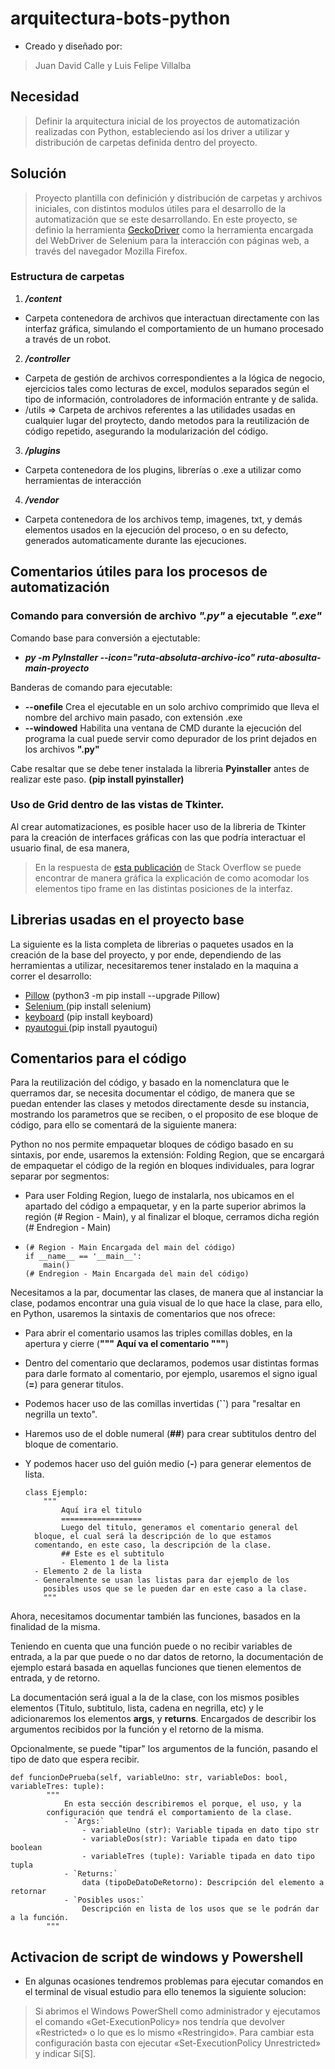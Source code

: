 # arquitectura-bots-python

* Creado y diseñado por:

> Juan David Calle y Luis Felipe Villalba 

## Necesidad
> Definir la arquitectura inicial de los proyectos de automatización realizadas con Python, estableciendo así los driver a utilizar y distribución de carpetas definida dentro del proyecto.

## Solución

> Proyecto plantilla con definición y distribución de carpetas y archivos iniciales, con distintos modulos útiles para el desarrollo de la automatización que se este desarrollando.
> En este proyecto, se definio la herramienta [GeckoDriver](https://firefox-source-docs.mozilla.org/testing/geckodriver/index.html) como la herramienta encargada del WebDriver de Selenium para la interacción con páginas web, a través del navegador Mozilla Firefox.

### Estructura de carpetas

1. ***/content***

* Carpeta contenedora de archivos que interactuan directamente con las interfaz gráfica, simulando el comportamiento de un humano procesado a través de un robot.

2. ***/controller***

* Carpeta de gestión de archivos correspondientes a la lógica de negocio, ejercicios tales como lecturas de excel, modulos separados según el tipo de información, controladores de información entrante y de salida.
* /utils => Carpeta de archivos referentes a las utilidades usadas en cualquier lugar del proytecto, dando metodos para la reutilización de código repetido, asegurando la modularización del código.

3. ***/plugins***

* Carpeta contenedora de los plugins, librerías o .exe a utilizar como herramientas de interacción

4. ***/vendor***

* Carpeta contenedora de los archivos temp, imagenes, txt, y demás elementos usados en la ejecución del proceso, o en su defecto, generados automaticamente durante las ejecuciones.

## Comentarios útiles para los procesos de automatización

### Comando para conversión de archivo *".py"* a ejecutable *".exe"*

Comando base para conversión a ejectutable:

* ***py -m PyInstaller  --icon="ruta-absoluta-archivo-ico" ruta-abosulta-main-proyecto***

Banderas de comando para ejecutable:

* **--onefile** Crea el ejecutable en un solo archivo comprimido que lleva el nombre del archivo main pasado, con extensión .exe
* **--windowed** Habilita una ventana de CMD durante la ejecución del programa la cual puede servir como depurador de los print dejados en los archivos **".py"**

Cabe resaltar que se debe tener instalada la libreria **Pyinstaller** antes de realizar este paso. **(pip install pyinstaller)**

### Uso de Grid dentro de las vistas de Tkinter.

Al crear automatizaciones, es posible hacer uso de la libreria de Tkinter para la creación de interfaces gráficas con las que podría interactuar el usuario final, de esa manera,

> En la respuesta de [esta publicación](https://stackoverflow.com/questions/28089942/difference-between-fill-and-expand-options-for-tkinter-pack-method) de Stack Overflow se puede encontrar de manera gráfica la explicación de como acomodar los elementos tipo frame en las distintas posiciones de la interfaz.

## Librerias usadas en el proyecto base

La siguiente es la lista completa de librerias o paquetes usados en la creación de la base del proyecto, y por ende, dependiendo de las herramientas a utilizar, necesitaremos tener instalado en la maquina a correr el desarrollo:

* [Pillow](https://pillow.readthedocs.io/en/latest/handbook/tutorial.html#create-jpeg-thumbnails) (python3 -m pip install --upgrade Pillow)
* [Selenium ](https://www.selenium.dev/selenium/docs/api/py/api.html)(pip install selenium)
* [keyboard](https://pypi.org/project/keyboard/) (pip install keyboard)
* [pyautogui ](https://pyautogui.readthedocs.io/en/latest/)(pip install pyautogui)

## Comentarios para el código

Para la reutilización del código, y basado en la nomenclatura que le querramos dar, se necesita documentar el código, de manera que se puedan entender las clases y metodos directamente desde su instancia, mostrando los parametros que se reciben, o el proposito de ese bloque de código, para ello se comentará de la siguiente manera:

Python no nos permite empaquetar bloques de código basado en su sintaxis, por ende, usaremos la extensión: Folding Region, que se encargará de empaquetar el código de la región en bloques individuales, para lograr separar por segmentos:

* Para user Folding Region, luego de instalarla, nos ubicamos en el apartado del código a empaquetar, y en la parte superior abrimos la región (# Region - Main), y al finalizar el bloque, cerramos dicha región (# Endregion - Main)
* ```
  (# Region - Main Encargada del main del código)
  if __name__ == '__main__':
      main()
  (# Endregion - Main Encargada del main del código)
  ```

Necesitamos a la par, documentar las clases, de manera que al instanciar la clase, podamos encontrar una guia visual de lo que hace la clase, para ello, en Python, usaremos la sintaxis de comentarios que nos ofrece:

* Para abrir el comentario usamos las triples comillas dobles, en la apertura y cierre (**""" Aquí va el comentario """**)
* Dentro del comentario que declaramos, podemos usar distintas formas para darle formato al comentario, por ejemplo, usaremos el signo igual (**=**) para generar titulos.
* Podemos hacer uso de las comillas invertidas (**``**) para "resaltar en negrilla un texto".
* Haremos uso de el doble numeral (**##**) para crear subtitulos dentro del bloque de comentario.
* Y podemos hacer uso del guión medio (**-**) para generar elementos de lista.

  ```
  class Ejemplo:
      """
          Aquí ira el titulo
          ==================
          Luego del titulo, generamos el comentario general del 
  	bloque, el cual será la descripción de lo que estamos 
  	comentando, en este caso, la descripción de la clase.
          ## Este es el subtitulo
          - Elemento 1 de la lista
  	- Elemento 2 de la lista
  	- Generalmente se usan las listas para dar ejemplo de los 
  	  posibles usos que se le pueden dar en este caso a la clase.
      """
  ```

Ahora, necesitamos documentar también las funciones, basados en la finalidad de la misma.

Teniendo en cuenta que una función puede o no recibir variables de entrada, a la par que puede o no dar datos de retorno, la documentación de ejemplo estará basada en aquellas funciones que tienen elementos de entrada, y de retorno.

La documentación será igual a la de la clase, con los mismos posibles elementos (Titulo, subtitulo, lista, cadena en negrilla, etc) y le adicionaremos los elementos **args**, y **returns**. Encargados de describir los argumentos recibidos por la función y el retorno de la misma.

Opcionalmente, se puede "tipar" los argumentos de la función, pasando el tipo de dato que espera recibir.

```
def funcionDePrueba(self, variableUno: str, variableDos: bool, variableTres: tuple):
        """
            En esta sección describiremos el porque, el uso, y la
	    configuración que tendrá el comportamiento de la clase.
            - `Args:`
                - variableUno (str): Variable tipada en dato tipo str 
                - variableDos(str): Variable tipada en dato tipo boolean
                - variableTres (tuple): Variable tipada en dato tipo tupla
            - `Returns:`
                data (tipoDeDatoDeRetorno): Descripción del elemento a retornar
            - `Posibles usos:`
                Descripción en lista de los usos que se le podrán dar a la función.
        """
```

## Activacion de script de windows y Powershell

* En algunas ocasiones tendremos problemas para ejecutar comandos en el terminal de visual estudio para ello tenemos la siguiente solucion:

>Si abrimos el Windows PowerShell como administrador y ejecutamos el comando «Get-ExecutionPolicy» nos tendría que devolver «Restricted» o lo que es lo mismo «Restringido». Para cambiar esta configuración basta con ejecutar «Set-ExecutionPolicy Unrestricted» y indicar Si[S].